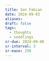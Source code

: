 ```yaml
---
title: San Fabian
date: 2024-09-03
aliases: 
draft: false
tags:
  - thoughts
  - seedlings
sr-due: 2024-09-06
sr-interval: 3
sr-ease: 250
---
```

